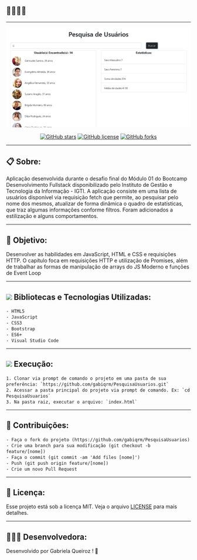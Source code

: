 ## 🧍‍♂️🧍‍♀️

---

<p align="center">
   <img src="image/logo.png" alt="PesquisaUsuarios"/>
</p>


<div align="center">

[![GitHub stars](https://img.shields.io/github/stars/gabiqrm/PesquisaUsuarios)](https://github.com/gabiqrm/PesquisaUsuarios)<space> <space>[![GitHub license](https://img.shields.io/github/license/gabiqrm/PesquisaUsuarios)](https://github.com/gabiqrm/PesquisaUsuarios/blob/master/LICENSE)<space> <space>[![GitHub forks](https://img.shields.io/github/forks/gabiqrm/PesquisaUsuarios)](https://github.com/gabiqrm/PesquisaUsuarios/)

</div>

---
## 📋 Sobre: 
Aplicação desenvolvida durante o desafio final do Módulo 01 do Bootcamp Desenvolvimento Fullstack disponibilizado pelo Instituto de Gestão e Tecnologia da Informação - IGTI. 
A aplicação consiste em uma lista de usuários disponível via requisição fetch que permite, ao pesquisar pelo nome dos mesmos, atualizar de forma dinâmica o quadro de estatísticas, que traz algumas informações conforme filtros.
Foram adicionados a estilização e alguns comportamentos.

---
## 🎯 Objetivo:
Desenvolver as habilidades em JavaScript, HTML e CSS e requisições HTTP.
O capítulo foca em requisições HTTP e utilização de Promises, além de trabalhar as formas de manipulação de arrays do JS Moderno e funções de Event Loop

---
## ![](https://img.icons8.com/ios-filled/20/000000/hammer.png) Bibliotecas e Tecnologias Utilizadas:    

```
- HTML5
- JavaScript
- CSS3
- Bootstrap
- ES6+
- Visual Studio Code
```
---
## ![](https://img.icons8.com/metro/20/000000/run-command.png) Execução:
```
1. Clonar via prompt de comando o projeto em uma pasta de sua preferência: `https://github.com/gabiqrm/PesquisaUsuarios.git`
2. Acessar a pasta principal do projeto via prompt de comando. Ex: `cd PesquisaUsuarios`
3. Na pasta raiz, executar o arquivo: `index.html`
```
---
## 🔗 Contribuições:
```
- Faça o fork do projeto (https://github.com/gabiqrm/PesquisaUsuarios)
- Crie uma branch para sua modificação (git checkout -b feature/[nome])
- Faça o commit (git commit -am 'Add files [nome]')
- Push (git push origin feature/[nome])
- Crie um novo Pull Request
```
---
## 🔐 Licença:
Esse projeto está sob a licença MIT. Veja o arquivo [LICENSE](LICENSE) para mais detalhes.

---

## 👩🏻‍💻 Desenvolvedora:

Desenvolvido por Gabriela Queiroz ! 💜
